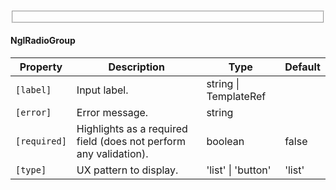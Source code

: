 ### <fieldset ngl-radio-group>
#### NglRadioGroup

| Property | Description | Type | Default |
| -------- | ----------- | ---- | ------- |
| `[label]` | Input label. | string \| TemplateRef | |
| `[error]` | Error message. | string | |
| `[required]` | Highlights as a required field (does not perform any validation). | boolean | false |
| `[type]` | UX pattern to display. | 'list' \| 'button' | 'list' |
